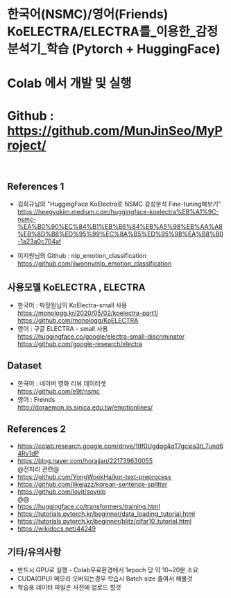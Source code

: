 # 한국어(NSMC)/영어(Friends) KoELECTRA/ELECTRA를_이용한_감정분석기_학습 (Pytorch + HuggingFace)
# Colab 에서 개발 및 실행
# Github : https://github.com/MunJinSeo/MyProject/
<br>

## References 1
- 김희규님의 "HuggingFace KoElectra로 NSMC 감성분석 Fine-tuning해보기"<br>
https://heegyukim.medium.com/huggingface-koelectra%EB%A1%9C-nsmc-%EA%B0%90%EC%84%B1%EB%B6%84%EB%A5%98%EB%AA%A8%EB%8D%B8%ED%95%99%EC%8A%B5%ED%95%98%EA%B8%B0-1a23a0c704af

- 이지원님의 Github : nlp_emotion_classification <br>
https://github.com/jiwonny/nlp_emotion_classification

## 사용모델 KoELECTRA , ELECTRA
- 한국어 : 박장원님의 KoElectra-small 사용<br>
https://monologg.kr/2020/05/02/koelectra-part1/<br>
https://github.com/monologg/KoELECTRA
- 영어 : 구글 ELECTRA - small 사용<br>
https://huggingface.co/google/electra-small-discriminator<br>
https://github.com/google-research/electra

## Dataset
- 한국어 : 네이버 영화 리뷰 데이터셋<br>
https://github.com/e9t/nsmc
- 영어 : Freinds <br>
http://doraemon.iis.sinica.edu.tw/emotionlines/

## References 2
- https://colab.research.google.com/drive/1tIf0Ugdqg4qT7gcxia3tL7und64Rv1dP
- https://blog.naver.com/horajjan/221739630055 <br>@전처리 관련@<br>
- https://github.com/YongWookHa/kor-text-preprocess
- https://github.com/likejazz/korean-sentence-splitter
- https://github.com/lovit/soynlp <br>@@<br>
- https://huggingface.co/transformers/training.html
- https://tutorials.pytorch.kr/beginner/data_loading_tutorial.html
- https://tutorials.pytorch.kr/beginner/blitz/cifar10_tutorial.html
- https://wikidocs.net/44249


## 기타/유의사항
- 반드시 GPU로 실행 - Colab무료환경에서 1epoch 당 약 10~20분 소요
- CUDA(GPU) 메모리 오버되는경우 학습시 Batch size 줄여서 해볼것
- 학습용 데이터 파일은 사전에 업로드 할것

